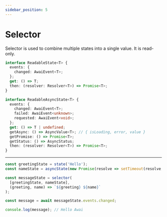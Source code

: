 ```yaml
---
sidebar_position: 5
---
```


# Selector

Selector is used to combine multiple states into a single value. It is read-only.

```ts title="ReadableState - returned when all state dependencies are sync"
interface ReadableState<T> {
  events: {
    changed: AwaiEvent<T>;
  };
  get: () => T;
  then: (resolver: Resolver<T>) => Promise<T>;
}
```

```ts title="ReadableAsyncState - returned when any dependency is async"
interface ReadableAsyncState<T> {
  events: {
    changed: AwaiEvent<T>;
    failed: AwaiEvent<unknown>;
    requested: AwaiEvent<void>;
  };
  get: () => T | undefined;
  getAsync: () => AsyncValue<T>; // { isLoading, error, value }
  getPromise: () => Promise<T>;
  getStatus: () => AsyncStatus;
  then: (resolver: Resolver<T>) => Promise<T>;
}
```

---

```ts title="Usage example"
const greetingState = state('Hello');
const nameState = asyncState(new Promise(resolve => setTimeout(resolve, 100, 'Awai')));

const messageState = selector(
  [greetingState, nameState],
  (greeting, name) => `${greeting} ${name}`
);

const message = await messageState.events.changed;

console.log(message); // Hello Awai
```
